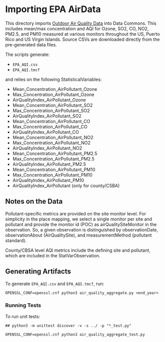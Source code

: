 # Importing EPA AirData
This directory imports [Outdoor Air Quality Data](https://aqs.epa.gov/aqsweb/airdata/download_files.html) into Data Commons. This includes mean/max concentration and AQI for Ozone, SO2, CO, NO2, PM2.5, and PM10 measured at various monitors throughout the  US, Puerto Rico and US Virgin Islands. Source CSVs are downloaded directly from the pre-generated data files.

The scripts generate:
- `EPA_AQI.csv`
- `EPA_AQI.tmcf`

and relies on the following StatisticalVariables:
- Mean_Concentration_AirPollutant_Ozone
- Max_Concentration_AirPollutant_Ozone
- AirQualityIndex_AirPollutant_Ozone
- Mean_Concentration_AirPollutant_SO2
- Max_Concentration_AirPollutant_SO2
- AirQualityIndex_AirPollutant_SO2
- Mean_Concentration_AirPollutant_CO
- Max_Concentration_AirPollutant_CO
- AirQualityIndex_AirPollutant_CO
- Mean_Concentration_AirPollutant_NO2
- Max_Concentration_AirPollutant_NO2
- AirQualityIndex_AirPollutant_NO2
- Mean_Concentration_AirPollutant_PM2.5
- Max_Concentration_AirPollutant_PM2.5
- AirQualityIndex_AirPollutant_PM2.5
- Mean_Concentration_AirPollutant_PM10
- Max_Concentration_AirPollutant_PM10
- AirQualityIndex_AirPollutant_PM10
- AirQualityIndex_AirPollutant (only for county/CSBA)

## Notes on the Data
Pollutant-specific metrics are provided on the site monitor level. For simplicity in the place mapping, we select a single monitor per site and pollutant and provide the monitor id (POC) as airQualitySiteMonitor in the observation. So, a given observation is distinguished by observationDate, observationAbout (AirQualitySite), and measurementMethod (pollutant standard).

County/CBSA level AQI metrics include the defining site and pollutant, which are included in the StatVarObservation.

## Generating Artifacts

To generate `EPA_AQI.csv` and `EPA_AQI.tmcf`, run:
```
OPENSSL_CONF=openssl.cnf python3 air_quality_aggregate.py <end_year>

```

### Running Tests
To run unit tests:
```
## python3 -m unittest discover -v -s ../ -p "*_test.py"

OPENSSL_CONF=openssl.cnf python3 air_quality_aggregate_test.py

```
